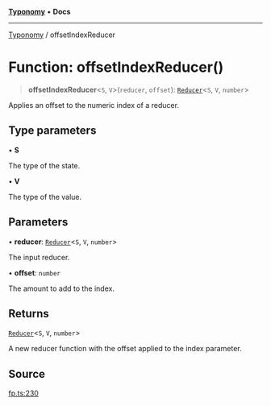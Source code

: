[**Typonomy**](../README.md) • **Docs**

***

[Typonomy](../globals.md) / offsetIndexReducer

# Function: offsetIndexReducer()

> **offsetIndexReducer**\<`S`, `V`\>(`reducer`, `offset`): [`Reducer`](../type-aliases/Reducer.md)\<`S`, `V`, `number`\>

Applies an offset to the numeric index of a reducer.

## Type parameters

• **S**

The type of the state.

• **V**

The type of the value.

## Parameters

• **reducer**: [`Reducer`](../type-aliases/Reducer.md)\<`S`, `V`, `number`\>

The input reducer.

• **offset**: `number`

The amount to add to the index.

## Returns

[`Reducer`](../type-aliases/Reducer.md)\<`S`, `V`, `number`\>

A new reducer function with the offset applied to the index parameter.

## Source

[fp.ts:230](https://github.com/softcraft-development/typonomy/blob/eea886e2cab97560257369acf8e7d17e5016c6e5/src/fp.ts#L230)
